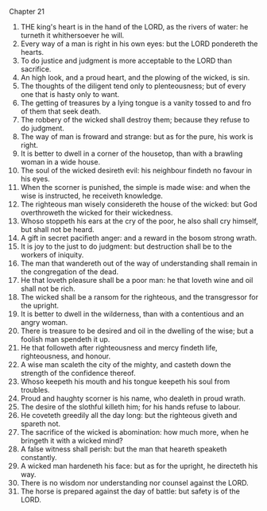 

Chapter 21

1. THE king's heart is in the hand of the LORD, as the rivers of water: he turneth it whithersoever he will.
2. Every way of a man is right in his own eyes: but the LORD pondereth the hearts.
3. To do justice and judgment is more acceptable to the LORD than sacrifice.
4. An high look, and a proud heart, and the plowing of the wicked, is sin.
5. The thoughts of the diligent tend only to plenteousness; but of every one that is hasty only to want.
6. The getting of treasures by a lying tongue is a vanity tossed to and fro of them that seek death.
7. The robbery of the wicked shall destroy them; because they refuse to do judgment.
8. The way of man is froward and strange: but as for the pure, his work is right.
9. It is better to dwell in a corner of the housetop, than with a brawling woman in a wide house.
10. The soul of the wicked desireth evil: his neighbour findeth no favour in his eyes.
11. When the scorner is punished, the simple is made wise: and when the wise is instructed, he receiveth knowledge.
12. The righteous man wisely considereth the house of the wicked: but God overthroweth the wicked for their wickedness.
13. Whoso stoppeth his ears at the cry of the poor, he also shall cry himself, but shall not be heard.
14. A gift in secret pacifieth anger: and a reward in the bosom strong wrath.
15. It is joy to the just to do judgment: but destruction shall be to the workers of iniquity.
16. The man that wandereth out of the way of understanding shall remain in the congregation of the dead.
17. He that loveth pleasure shall be a poor man: he that loveth wine and oil shall not be rich.
18. The wicked shall be a ransom for the righteous, and the transgressor for the upright.
19. It is better to dwell in the wilderness, than with a contentious and an angry woman.
20. There is treasure to be desired and oil in the dwelling of the wise; but a foolish man spendeth it up.
21. He that followeth after righteousness and mercy findeth life, righteousness, and honour.
22. A wise man scaleth the city of the mighty, and casteth down the strength of the confidence thereof.
23. Whoso keepeth his mouth and his tongue keepeth his soul from troubles.
24. Proud and haughty scorner is his name, who dealeth in proud wrath.
25. The desire of the slothful killeth him; for his hands refuse to labour.
26. He coveteth greedily all the day long: but the righteous giveth and spareth not.
27. The sacrifice of the wicked is abomination: how much more, when he bringeth it with a wicked mind?
28. A false witness shall perish: but the man that heareth speaketh constantly.
29. A wicked man hardeneth his face: but as for the upright, he directeth his way.
30. There is no wisdom nor understanding nor counsel against the LORD.
31. The horse is prepared against the day of battle: but safety is of the LORD.
